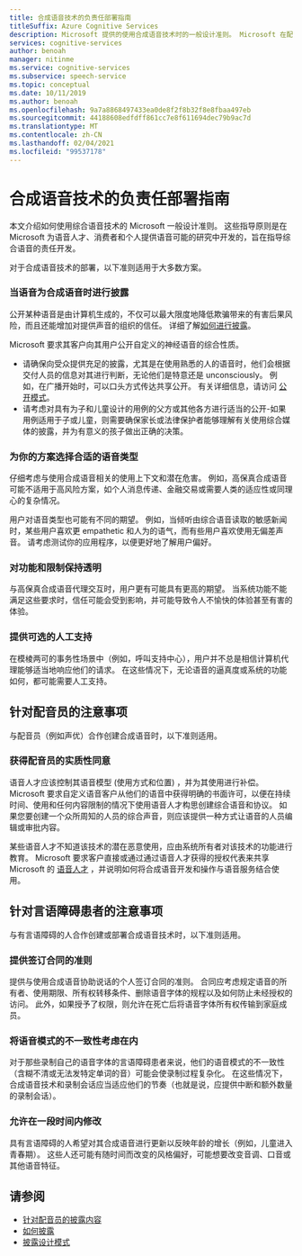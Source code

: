 ```yaml
---
title: 合成语音技术的负责任部署指南
titleSuffix: Azure Cognitive Services
description: Microsoft 提供的使用合成语音技术时的一般设计准则。 Microsoft 在配音员、消费者以及有言语障碍的个人的协助下进行了研究，在研究中制定了这些准则，用以指导合成语音的负责任部署。
services: cognitive-services
author: benoah
manager: nitinme
ms.service: cognitive-services
ms.subservice: speech-service
ms.topic: conceptual
ms.date: 10/11/2019
ms.author: benoah
ms.openlocfilehash: 9a7a8868497433ea0de8f2f8b32f8e8fbaa497eb
ms.sourcegitcommit: 44188608edfdff861cc7e8f611694dec79b9ac7d
ms.translationtype: MT
ms.contentlocale: zh-CN
ms.lasthandoff: 02/04/2021
ms.locfileid: "99537178"
---
```

# <a name="guidelines-for-responsible-deployment-of-synthetic-voice-technology"></a>合成语音技术的负责任部署指南

本文介绍如何使用综合语音技术的 Microsoft 一般设计准则。 这些指导原则是在 Microsoft 为语音人才、消费者和个人提供语音可能的研究中开发的，旨在指导综合语音的责任开发。

对于合成语音技术的部署，以下准则适用于大多数方案。

### <a name="disclose-when-the-voice-is-synthetic"></a>当语音为合成语音时进行披露
公开某种语音是由计算机生成的，不仅可以最大限度地降低欺骗带来的有害后果风险，而且还能增加对提供声音的组织的信任。 详细了解[如何进行披露](concepts-disclosure-guidelines.md)。

Microsoft 要求其客户向其用户公开自定义的神经语音的综合性质。 
* 请确保向受众提供充足的披露，尤其是在使用熟悉的人的语音时，他们会根据交付人员的信息对其进行判断，无论他们是特意还是 unconsciously。  例如，在广播开始时，可以口头方式传达共享公开。 有关详细信息，请访问 [公开模式](concepts-disclosure-patterns.md)。   
* 请考虑对具有为子和儿童设计的用例的父方或其他各方进行适当的公开-如果用例适用于子或儿童，则需要确保家长或法律保护者能够理解有关使用综合媒体的披露，并为有意义的孩子做出正确的决策。 

### <a name="select-appropriate-voice-types-for-your-scenario"></a>为你的方案选择合适的语音类型
仔细考虑与使用合成语音相关的使用上下文和潜在危害。 例如，高保真合成语音可能不适用于高风险方案，如个人消息传递、金融交易或需要人类的适应性或同理心的复杂情况。 

用户对语音类型也可能有不同的期望。 例如，当倾听由综合语音读取的敏感新闻时，某些用户喜欢更 empathetic 和人为的语气，而有些用户喜欢使用无偏差声音。 请考虑测试你的应用程序，以便更好地了解用户偏好。

### <a name="be-transparent-about-capabilities-and-limitations"></a>对功能和限制保持透明
与高保真合成语音代理交互时，用户更有可能具有更高的期望。 当系统功能不能满足这些要求时，信任可能会受到影响，并可能导致令人不愉快的体验甚至有害的体验。

### <a name="provide-optional-human-support"></a>提供可选的人工支持
在模棱两可的事务性场景中（例如，呼叫支持中心），用户并不总是相信计算机代理能够适当地响应他们的请求。 在这些情况下，无论语音的逼真度或系统的功能如何，都可能需要人工支持。

## <a name="considerations-for-voice-talent"></a>针对配音员的注意事项
与配音员（例如声优）合作创建合成语音时，以下准则适用。

### <a name="obtain-meaningful-consent-from-voice-talent"></a>获得配音员的实质性同意
语音人才应该控制其语音模型 (使用方式和位置) ，并为其使用进行补偿。 Microsoft 要求自定义语音客户从他们的语音中获得明确的书面许可，以便在持续时间、使用和任何内容限制的情况下使用语音人才构思创建综合语音和协议。  如果您要创建一个众所周知的人员的综合声音，则应该提供一种方式让语音的人员编辑或审批内容。

某些语音人才不知道该技术的潜在恶意使用，应由系统所有者对该技术的功能进行教育。 Microsoft 要求客户直接或通过通过语音人才获得的授权代表来共享 Microsoft 的 [语音人才](/legal/cognitive-services/speech-service/disclosure-voice-talent) ，并说明如何将合成语音开发和操作与语音服务结合使用。

## <a name="considerations-for-those-with-speech-disorders"></a>针对言语障碍患者的注意事项
与有言语障碍的人合作创建或部署合成语音技术时，以下准则适用。

### <a name="provide-guidelines-to-establish-contracts"></a>提供签订合同的准则
提供与使用合成语音协助说话的个人签订合同的准则。 合同应考虑规定语音的所有者、使用期限、所有权转移条件、删除语音字体的规程以及如何防止未经授权的访问。 此外，如果授予了权限，则允许在死亡后将语音字体所有权传输到家庭成员。

### <a name="account-for-inconsistencies-in-speech-patterns"></a>将语音模式的不一致性考虑在内
对于那些录制自己的语音字体的言语障碍患者来说，他们的语音模式的不一致性（含糊不清或无法发特定单词的音）可能会使录制过程复杂化。 在这些情况下，合成语音技术和录制会话应当适应他们的节奏（也就是说，应提供中断和额外数量的录制会话）。

### <a name="allow-modification-over-time"></a>允许在一段时间内修改
具有言语障碍的人希望对其合成语音进行更新以反映年龄的增长（例如，儿童进入青春期）。 这些人还可能有随时间而改变的风格偏好，可能想要改变音调、口音或其他语音特征。


## <a name="see-also"></a>请参阅

* [针对配音员的披露内容](https://docs.microsoft.com/legal/cognitive-services/speech-service/disclosure-voice-talent?context=/azure/cognitive-services/speech-service/context/context)
* [如何披露](concepts-disclosure-guidelines.md)
* [披露设计模式](concepts-disclosure-patterns.md)